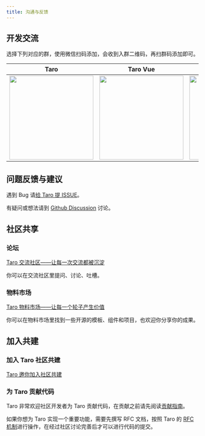 ```yaml
---
title: 沟通与反馈
---
```


## 开发交流

选择下列对应的群，使用微信扫码添加，会收到入群二维码，再扫群码添加即可。

| Taro                                                                                                   | Taro Vue                                                                                              | Taro RN                                                                                              | Taro x NutUI                                                                                            |
| ------------------------------------------------------------------------------------------------------ | ----------------------------------------------------------------------------------------------------- | ---------------------------------------------------------------------------------------------------- | ------------------------------------------------------------------------------------------------------- |
| <img src="https://storage.360buyimg.com/taro-resource/Taro-Taro.png" width="220px" /> | <img src="https://storage.360buyimg.com/taro-resource/Taro-Vue.png" width="220px" /> | <img src="https://storage.360buyimg.com/taro-resource/Taro-RN.png" width="220px" /> | <img src="https://storage.360buyimg.com/taro-resource/NutUIxTaro.png" width="220px" /> |

## 问题反馈与建议

遇到 Bug 请[给 Taro 提 ISSUE](https://nervjs.github.io/taro-issue-helper/)。

有疑问或想法请到 [Github Discussion](https://github.com/NervJS/taro/discussions) 讨论。

## 社区共享

### 论坛

[Taro 交流社区——让每一次交流都被沉淀](http://taro-club.jd.com/)

你可以在交流社区里提问、讨论、吐槽。

### 物料市场

[Taro 物料市场——让每一个轮子产生价值](http://taro-ext.jd.com/)

你可以在物料市场里找到一些开源的模板、组件和项目，也欢迎你分享你的成果。

## 加入共建

### 加入 Taro 社区共建

[Taro 邀你加入社区共建](https://github.com/NervJS/taro/issues/4714)

### 为 Taro 贡献代码

Taro 非常欢迎社区开发者为 Taro 贡献代码，在贡献之前请先阅读[贡献指南](https://nervjs.github.io/taro/docs/CONTRIBUTING.html)。

如果你想为 Taro 实现一个重要功能，需要先撰写 RFC  文档，按照 Taro 的 [RFC 机制](https://github.com/NervJS/taro-rfcs)进行操作，在经过社区讨论完善后才可以进行代码的提交。
